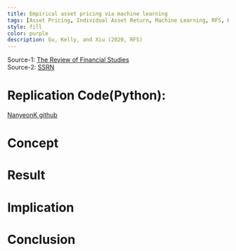 ```yaml
---
title: Empirical asset pricing via machine learning
tags: [Asset Pricing, Individual Asset Return, Machine Learning, RFS, Kelly, Xiu]
style: fill
color: purple
description: Gu, Kelly, and Xiu (2020, RFS)
---
```


Source-1: [The Review of Financial Studies](https://doi.org/10.1093/rfs/hhaa009)     
Source-2: [SSRN](http://dx.doi.org/10.2139/ssrn.3159577)


# Replication Code(Python): 
[NanyeonK github](https://github.com/NanyeonK/Empirical-asset-pricing-via-machine-learning)

# Concept



# Result

# Implication

# Conclusion

